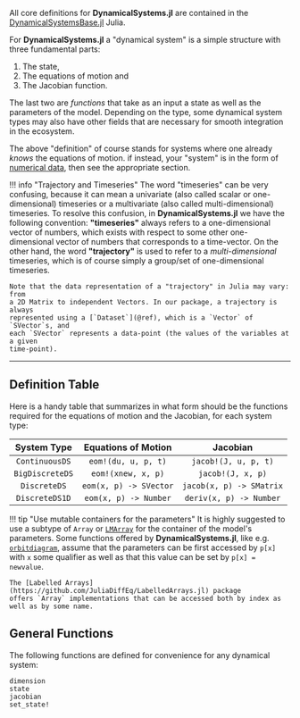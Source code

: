 All core definitions for **DynamicalSystems.jl** are contained in the [DynamicalSystemsBase.jl](https://github.com/JuliaDynamics/DynamicalSystemsBase.jl) Julia.

For **DynamicalSystems.jl** a "dynamical system" is a simple structure with
three fundamental parts:

1. The state,
2. The equations of motion and
3. The Jacobian function.

The last two are *functions* that take as an input a state as well as the parameters
of the model. Depending on the type, some
dynamical system types may also have other fields that are necessary for smooth integration in the ecosystem.

The above "definition" of course stands for systems where one already *knows* the equations of motion. if instead, your "system" is in the form of [numerical data](definition/dataset), then see the appropriate section.

!!! info "Trajectory and Timeseries"
    The word "timeseries" can be very confusing, because it can mean a univariate (also called scalar or one-dimensional)
    timeseries or a multivariate (also called multi-dimensional) timeseries. To resolve this confusion, in
    **DynamicalSystems.jl** we have the following convention: **"timeseries"** always
    refers to a one-dimensional vector of numbers, which exists with respect to
    some other one-dimensional vector of numbers that corresponds to a time-vector.
    On the other hand,
    the word **"trajectory"** is used to refer to a *multi-dimensional* timeseries,
    which is of course simply a group/set of one-dimensional timeseries.

    Note that the data representation of a "trajectory" in Julia may vary: from
    a 2D Matrix to independent Vectors. In our package, a trajectory is always
    represented using a [`Dataset`](@ref), which is a `Vector` of `SVector`s, and
    each `SVector` represents a data-point (the values of the variables at a given
    time-point).

---

## Definition Table

Here is a handy table that summarizes in what form should be the functions required for the equations of motion and the Jacobian, for each system type:

|   System Type   |   Equations of Motion  |         Jacobian         |
|:---------------:|:----------------------:|:------------------------:|
|  `ContinuousDS` |   `eom!(du, u, p, t)`  |   `jacob!(J, u, p, t)`   |
| `BigDiscreteDS` |   `eom!(xnew, x, p)`   |     `jacob!(J, x, p)`    |
|   `DiscreteDS`  | `eom(x, p) -> SVector` | `jacob(x, p) -> SMatrix` |
|  `DiscreteDS1D` |  `eom(x, p) -> Number` |  `deriv(x, p) -> Number` |


!!! tip "Use mutable containers for the parameters"
    It is highly suggested to use a subtype of `Array` or [`LMArray`](https://github.com/JuliaDiffEq/LabelledArrays.jl) for the container
    of the model's parameters. Some functions offered by **DynamicalSystems.jl**,
    like e.g. [`orbitdiagram`](@ref),
    assume that the parameters can be first accessed by `p[x]` with `x` some qualifier
    as well as that this value can be set by `p[x] = newvalue`.

    The [Labelled Arrays](https://github.com/JuliaDiffEq/LabelledArrays.jl) package
    offers `Array` implementations that can be accessed both by index as
    well as by some name.


## General Functions
The following functions are defined for convenience for any dynamical system:
```@docs
dimension
state
jacobian
set_state!
```
